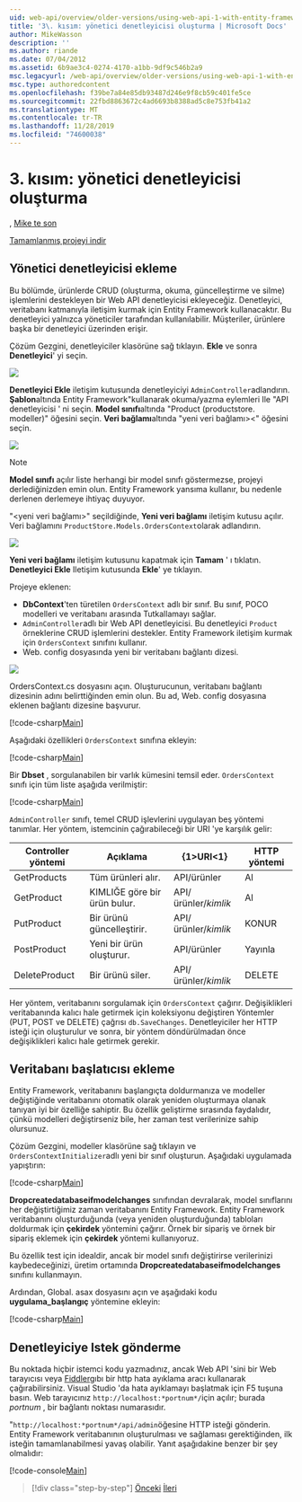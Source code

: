 ```yaml
---
uid: web-api/overview/older-versions/using-web-api-1-with-entity-framework-5/using-web-api-with-entity-framework-part-3
title: '3\. kısım: yönetici denetleyicisi oluşturma | Microsoft Docs'
author: MikeWasson
description: ''
ms.author: riande
ms.date: 07/04/2012
ms.assetid: 6b9ae3c4-0274-4170-a1bb-9df9c546b2a9
msc.legacyurl: /web-api/overview/older-versions/using-web-api-1-with-entity-framework-5/using-web-api-with-entity-framework-part-3
msc.type: authoredcontent
ms.openlocfilehash: f39be7a84e85db93487d246e9f8cb59c401fe5ce
ms.sourcegitcommit: 22fbd8863672c4ad6693b8388ad5c8e753fb41a2
ms.translationtype: MT
ms.contentlocale: tr-TR
ms.lasthandoff: 11/28/2019
ms.locfileid: "74600038"
---
```

# <a name="part-3-creating-an-admin-controller"></a>3\. kısım: yönetici denetleyicisi oluşturma

, [Mike te son](https://github.com/MikeWasson)

[Tamamlanmış projeyi indir](https://code.msdn.microsoft.com/ASP-NET-Web-API-with-afa30545)

## <a name="add-an-admin-controller"></a>Yönetici denetleyicisi ekleme

Bu bölümde, ürünlerde CRUD (oluşturma, okuma, güncelleştirme ve silme) işlemlerini destekleyen bir Web API denetleyicisi ekleyeceğiz. Denetleyici, veritabanı katmanıyla iletişim kurmak için Entity Framework kullanacaktır. Bu denetleyici yalnızca yöneticiler tarafından kullanılabilir. Müşteriler, ürünlere başka bir denetleyici üzerinden erişir.

Çözüm Gezgini, denetleyiciler klasörüne sağ tıklayın. **Ekle** ve sonra **Denetleyici**' yi seçin.

![](using-web-api-with-entity-framework-part-3/_static/image1.png)

**Denetleyici Ekle** iletişim kutusunda denetleyiciyi `AdminController`adlandırın. **Şablon**altında Entity Framework&quot;kullanarak okuma/yazma eylemleri Ile &quot;API denetleyicisi ' ni seçin. **Model sınıfı**altında "Product (productstore. modeller)" öğesini seçin. **Veri bağlamı**altında "yeni veri bağlamı&gt;&lt;" öğesini seçin.

![](using-web-api-with-entity-framework-part-3/_static/image2.png)

> [!NOTE]
> **Model sınıfı** açılır liste herhangi bir model sınıfı göstermezse, projeyi derlediğinizden emin olun. Entity Framework yansıma kullanır, bu nedenle derlenen derlemeye ihtiyaç duyuyor.

"&lt;yeni veri bağlamı&gt;" seçildiğinde, **Yeni veri bağlamı** iletişim kutusu açılır. Veri bağlamını `ProductStore.Models.OrdersContext`olarak adlandırın.

![](using-web-api-with-entity-framework-part-3/_static/image3.png)

**Yeni veri bağlamı** iletişim kutusunu kapatmak için **Tamam** ' ı tıklatın. **Denetleyici Ekle** Iletişim kutusunda **Ekle**' ye tıklayın.

Projeye eklenen:

- **DbContext**'ten türetilen `OrdersContext` adlı bir sınıf. Bu sınıf, POCO modelleri ve veritabanı arasında Tutkallamayı sağlar.
- `AdminController`adlı bir Web API denetleyicisi. Bu denetleyici `Product` örneklerine CRUD işlemlerini destekler. Entity Framework iletişim kurmak için `OrdersContext` sınıfını kullanır.
- Web. config dosyasında yeni bir veritabanı bağlantı dizesi.

![](using-web-api-with-entity-framework-part-3/_static/image4.png)

OrdersContext.cs dosyasını açın. Oluşturucunun, veritabanı bağlantı dizesinin adını belirttiğinden emin olun. Bu ad, Web. config dosyasına eklenen bağlantı dizesine başvurur.

[!code-csharp[Main](using-web-api-with-entity-framework-part-3/samples/sample1.cs)]

Aşağıdaki özellikleri `OrdersContext` sınıfına ekleyin:

[!code-csharp[Main](using-web-api-with-entity-framework-part-3/samples/sample2.cs)]

Bir **Dbset** , sorgulanabilen bir varlık kümesini temsil eder. `OrdersContext` sınıfı için tüm liste aşağıda verilmiştir:

[!code-csharp[Main](using-web-api-with-entity-framework-part-3/samples/sample3.cs)]

`AdminController` sınıfı, temel CRUD işlevlerini uygulayan beş yöntemi tanımlar. Her yöntem, istemcinin çağırabileceği bir URI 'ye karşılık gelir:

| Controller yöntemi | Açıklama | {1&gt;URI&lt;1} | HTTP yöntemi |
| --- | --- | --- | --- |
| GetProducts | Tüm ürünleri alır. | API/ürünler | Al |
| GetProduct | KIMLIĞE göre bir ürün bulur. | API/ürünler/*kimlik* | Al |
| PutProduct | Bir ürünü güncelleştirir. | API/ürünler/*kimlik* | KONUR |
| PostProduct | Yeni bir ürün oluşturur. | API/ürünler | Yayınla |
| DeleteProduct | Bir ürünü siler. | API/ürünler/*kimlik* | DELETE |

Her yöntem, veritabanını sorgulamak için `OrdersContext` çağırır. Değişiklikleri veritabanında kalıcı hale getirmek için koleksiyonu değiştiren Yöntemler (PUT, POST ve DELETE) çağrısı `db.SaveChanges`. Denetleyiciler her HTTP isteği için oluşturulur ve sonra, bir yöntem döndürülmadan önce değişiklikleri kalıcı hale getirmek gerekir.

## <a name="add-a-database-initializer"></a>Veritabanı başlatıcısı ekleme

Entity Framework, veritabanını başlangıçta doldurmanıza ve modeller değiştiğinde veritabanını otomatik olarak yeniden oluşturmaya olanak tanıyan iyi bir özelliğe sahiptir. Bu özellik geliştirme sırasında faydalıdır, çünkü modelleri değiştirseniz bile, her zaman test verilerinize sahip olursunuz.

Çözüm Gezgini, modeller klasörüne sağ tıklayın ve `OrdersContextInitializer`adlı yeni bir sınıf oluşturun. Aşağıdaki uygulamada yapıştırın:

[!code-csharp[Main](using-web-api-with-entity-framework-part-3/samples/sample4.cs)]

**Dropcreatedatabaseifmodelchanges** sınıfından devralarak, model sınıflarını her değiştirtiğimiz zaman veritabanını Entity Framework. Entity Framework veritabanını oluşturduğunda (veya yeniden oluşturduğunda) tabloları doldurmak için **çekirdek** yöntemini çağırır. Örnek bir sipariş ve örnek bir sipariş eklemek için **çekirdek** yöntemi kullanıyoruz.

Bu özellik test için idealdir, ancak bir model sınıfı değiştirirse verilerinizi kaybedeceğinizi, üretim ortamında **Dropcreatedatabaseifmodelchanges** sınıfını kullanmayın.

Ardından, Global. asax dosyasını açın ve aşağıdaki kodu **uygulama\_başlangıç** yöntemine ekleyin:

[!code-csharp[Main](using-web-api-with-entity-framework-part-3/samples/sample5.cs)]

## <a name="send-a-request-to-the-controller"></a>Denetleyiciye Istek gönderme

Bu noktada hiçbir istemci kodu yazmadınız, ancak Web API 'sini bir Web tarayıcısı veya [Fiddler](http://www.fiddler2.com/fiddler2/)gıbı bir http hata ayıklama aracı kullanarak çağırabilirsiniz. Visual Studio 'da hata ayıklamayı başlatmak için F5 tuşuna basın. Web tarayıcınız `http://localhost:*portnum*/`için açılır; burada *portnum* , bir bağlantı noktası numarasıdır.

"`http://localhost:*portnum*/api/admin`öğesine HTTP isteği gönderin. Entity Framework veritabanının oluşturulması ve sağlaması gerektiğinden, ilk isteğin tamamlanabilmesi yavaş olabilir. Yanıt aşağıdakine benzer bir şey olmalıdır:

[!code-console[Main](using-web-api-with-entity-framework-part-3/samples/sample6.cmd)]

> [!div class="step-by-step"]
> [Önceki](using-web-api-with-entity-framework-part-2.md)
> [İleri](using-web-api-with-entity-framework-part-4.md)

